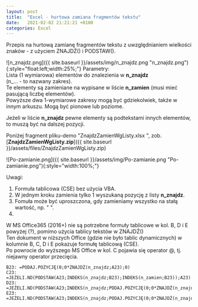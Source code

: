 ```yaml
---
layout: post
title:  "Excel - hurtowa zamiana fragmentów tekstu"
date:   2021-02-02 21:21:21 +0100
categories: Excel
---
```


Przepis na hurtową zamianę fragmentów tekstu z uwzględnianiem wielkości znaków - z użyciem ZNAJDŹ() i PODSTAW(). 


![n_znajdz.png]({{ site.baseurl }}/assets/img/n_znajdz.png "n_znajdz.png"){:style="float:left;width:25%;"}
Parametry:  
Lista (1 wymiarowa) elementów do znalezienia w **n_znajdz**  
(n_... - to nazwany zakres).  
Te elementy są zamieniane na wypisane w liście **n_zamien** (musi mieć pasującą liczbę elementów).  
Powyższe dwa 1-wymiarowe zakresy mogą być gdziekolwiek, także w  innym arkuszu. Mogą być pionowe lub poziome.  
 
Jeżeli w liście **n_znajdz** pewne elementy są podtekstami innych elementów, to muszą być na dalszej pozycji. 

Poniżej fragment pliku-demo "ZnajdzZamienWgListy.xlsx ", zob. [**ZnajdzZamienWgListy.zip**]({{ site.baseurl }}/assets/files/ZnajdzZamienWgListy.zip) 

![Po-zamianie.png]({{ site.baseurl }}/assets/img/Po-zamianie.png "Po-zamianie.png"){:style="width:100%;"}


 
Uwagi: 
1. Formuła tablicowa (CSE) bez użycia VBA. 
2. W jednym kroku zamienia tylko 1 wyszukaną pozycję z listy **n_znajdz**. 
3. Fomuła może być uproszczona, gdy zamieniamy wszystko na stałą wartość, np. " ". 
4. 
W MS Office365 (2016+) nie są potrzebne formuły tablicowe w kol. B, D i E powyżej (?), pomimo użycia tablicy tekstów w ZNAJDŹ()  
Ten dokument w niższych Office (gdzie nie było tablic dynamicznych) w kolumnie B, C, D i E pokazuje formułę tablicową (CSE).  
Po powrocie do wyższego MS Office w kol. C pojawia się operator @, tj. niejawny operator przecięcia.  

````excel
B23: =PODAJ.POZYCJĘ(0;0*ZNAJDŹ(n_znajdz;A23);0)
C23: =JEŻELI.ND(PODSTAW(A23;INDEKS(n_znajdz;B23);INDEKS(n_zamien;B23));A23)
D23: =JEŻELI.ND(PODSTAW(A23;INDEKS(n_znajdz;PODAJ.POZYCJĘ(0;0*ZNAJDŹ(n_znajdz;A23);0));INDEKS(n_zamien;PODAJ.POZYCJĘ(0;0*ZNAJDŹ(n_znajdz;A23);0)));A23)
E23: =JEŻELI.ND(PODSTAW(A23;INDEKS(n_znajdz;PODAJ.POZYCJĘ(0;0*ZNAJDŹ(n_znajdz;A23);0));"_x_");A23)
````

